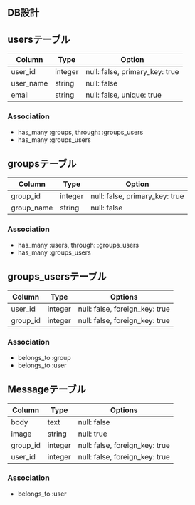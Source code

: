 ## DB設計

## usersテーブル

|Column|Type|Option|
|------|----|------|
|user_id|integer|null: false, primary_key: true|
|user_name|string|null: false|
|email|string|null: false, unique: true|

### Association
- has_many :groups, through: :groups_users
- has_many :groups_users


## groupsテーブル

|Column|Type|Option|
|------|----|------|
|group_id|integer|null: false, primary_key: true|
|group_name|string|null: false|

### Association
- has_many :users, through: :groups_users
- has_many :groups_users


## groups_usersテーブル

|Column|Type|Options|
|------|----|-------|
|user_id|integer|null: false, foreign_key: true|
|group_id|integer|null: false, foreign_key: true|

### Association
- belongs_to :group
- belongs_to :user


## Messageテーブル

|Column|Type|Options|
|------|----|-------|
|body|text|null: false|
|image|string|null: true|
|group_id|integer|null: false, foreign_key: true|
|user_id|integer|null: false, foreign_key: true|

### Association
- belongs_to :user